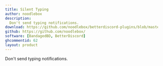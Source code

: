 ```yaml
---
title: Silent Typing
author: noodlebox
description:
  Don't send typing notifications.
download: https://github.com/noodlebox/betterdiscord-plugins/blob/master/SilentTyping.plugin.js
github: https://github.com/noodlebox/
software: [BandagedBD, BetterDiscord]
ghcommentid: 62
layout: product
---
```

Don't send typing notifications.